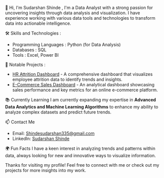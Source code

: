 👋 Hi, I'm Sudarshan Shinde ,
I'm a Data Analyst with a strong passion for uncovering insights through data analysis and visualization. 
I have experience working with various data tools and technologies to transform data into actionable intelligence.

🛠️ Skills and Technologies :
- Programming Languages : Python (for Data Analysis)
- Databases : SQL
- Tools : Excel, Power BI

🌟 Notable Projects :
- [HR Attrition Dashboard](https://www.novypro.com/project/hr-attrition-dashboard-4) - A comprehensive dashboard that visualizes employee attrition data to identify trends and insights.
- [E-Commerce Sales Dashboard](https://www.novypro.com/project/online-e-commerce-sales-dashboard) - An analytical dashboard showcasing sales performance and key metrics for an online e-commerce platform.

📚 Currently Learning
I am currently expanding my expertise in **Advanced Data Analytics and Machine Learning Algorithms** to enhance my ability to analyze complex datasets and predict future trends.

📫 Contact Me
- Email: [Shindesudarshan335@gmail.com](mailto:Shindesudarshan335@gmail.com)
- LinkedIn: [Sudarshan Shinde](https://www.linkedin.com/in/shindesudarshan)

🌍 Fun Facts
 I have a keen interest in analyzing trends and patterns within data, always looking for new and innovative ways to visualize information.

Thanks for visiting my profile! Feel free to connect with me or check out my projects for more insights into my work.
